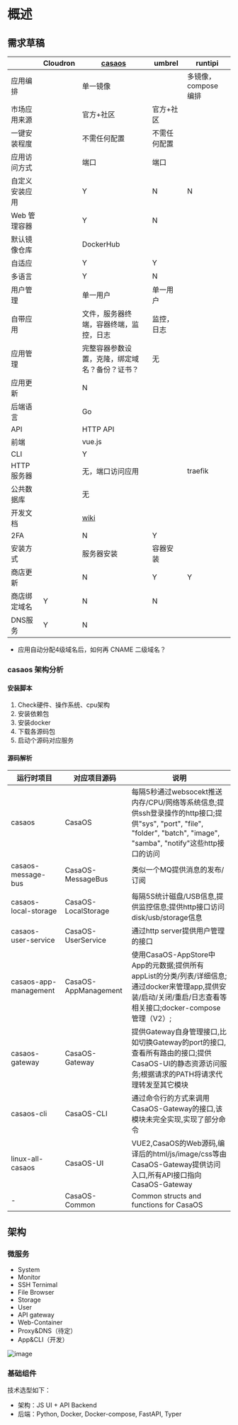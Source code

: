 # 概述

## 需求草稿

|                | Cloudron | [casaos](https://www.casaos.io/)                         | umbrel       | runtipi |
| -------------- | -------- | -------------------------------------------------------- | ------------ | ------- |
| 应用编排       |          | 单一镜像                                                 |              |   多镜像，compose 编排      |
| 市场应用来源   |          | 官方+社区                                                | 官方+社区    |         |
| 一键安装程度   |          | 不需任何配置                                             | 不需任何配置 |         |
| 应用访问方式   |          | 端口                                                     | 端口         |         |
| 自定义安装应用 |          | Y                                                        | N            | N       |
| Web 管理容器   |          | Y                                                        | N            |         |
| 默认镜像仓库   |          | DockerHub                                                |              |         |
| 自适应         |          | Y                                                        | Y            |         |
| 多语言         |          | Y                                                        | N            |         |
| 用户管理       |          | 单一用户                                                 | 单一用户     |         |
| 自带应用       |          | 文件，服务器终端，容器终端，监控，日志                   | 监控，日志   |         |
| 应用管理       |          | 完整容器参数设置，克隆，绑定域名？备份？证书？           | 无           |         |
| 应用更新       |          | N                                                        |              |         |
| 后端语言       |          | Go                                                       |              |         |
| API            |          | HTTP API                                                 |              |         |
| 前端           |          | vue.js                                                   |              |         |
| CLI            |          | Y                                                        |              |         |
| HTTP 服务器      |          | 无，端口访问应用                                         |              |    traefik    |
| 公共数据库     |          | 无                                                       |              |         |
| 开发文档       |          | [wiki](https://wiki.casaos.io/en/contribute/development) |              |         |
| 2FA            |          | N                                                        | Y            |         |
| 安装方式       |          | 服务器安装                                               | 容器安装     |         |
| 商店更新       |          | N                                                        | Y            |     Y    |
| 商店绑定域名   | Y        | N                                                        | N            |         |
| DNS服务        | Y        | N                                                        |              |         |

* 应用自动分配4级域名后，如何再 CNAME 二级域名？

### casaos 架构分析

#### 安装脚本

1. Check硬件、操作系统、cpu架构
2. 安装依赖包
3. 安装docker
4. 下载各源码包
5. 启动个源码对应服务

#### 源码解析

|     运行时项目         | 对应项目源码 | 说明                         |
| -------------- | -------- | -------------------------------------------------------- |
| casaos       |    CasaOS      | 每隔5秒通过websocekt推送内存/CPU/网络等系统信息;提供ssh登录操作的http接口;提供"sys", "port", "file", "folder", "batch", "image", "samba", "notify"这些http接口的访问|
| casaos-message-bus   |  CasaOS-MessageBus        | 类似一个MQ提供消息的发布/订阅                                                | 
| casaos-local-storage   |  CasaOS-LocalStorage      | 每隔5S统计磁盘/USB信息,提供监控信息;提供http接口访问disk/usb/storage信息                                           |
| casaos-user-service   | CasaOS-UserService         | 通过http server提供用户管理的接口                                                   |
| casaos-app-management | CasaOS-AppManagement         | 使用CasaOS-AppStore中App的元数据;提供所有appList的分类/列表/详细信息;通过docker来管理app,提供安装/启动/关闭/重启/日志查看等相关接口;docker-compose管理（V2）;|
| casaos-gateway   | CasaOS-Gateway         | 提供Gateway自身管理接口,比如切换Gateway的port的接口,查看所有路由的接口;提供CasaOS-UI的静态资源访问服务;根据请求的PATH将请求代理转发至其它模块                                                      |
| casaos-cli   |  CasaOS-CLI        | 通过命令行的方式来调用CasaOS-Gateway的接口,该模块未完全实现,实现了部分命令                                                |
| linux-all-casaos      |  CasaOS-UI        | VUE2,CasaOS的Web源码,编译后的html/js/image/css等由CasaOS-Gateway提供访问入口,所有API接口指向CasaOS-Gateway                                                        |
| -        |  CasaOS-Common        | Common structs and functions for CasaOS                                                       |


## 架构

### 微服务

* System
* Monitor 
* SSH Ternimal
* File Browser
* Storage
* User
* API gateway
* Web-Container
* Proxy&DNS（待定）
* App&CLI（开发）

![image](https://user-images.githubusercontent.com/16741975/216497356-3913abd2-0b75-4619-8c40-512079e35f5b.png)


### 基础组件

技术选型如下：

* 架构：JS UI + API Backend  
* 后端：Python, Docker, Docker-compose, FastAPI, Typer  

